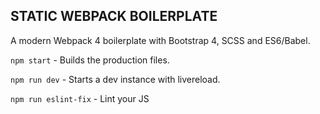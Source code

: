 ## STATIC WEBPACK BOILERPLATE

A modern Webpack 4 boilerplate with Bootstrap 4, SCSS and ES6/Babel. 

`npm start` - Builds the production files.

`npm run dev` -  Starts a dev instance with livereload.

`npm run eslint-fix` - Lint your JS